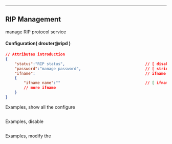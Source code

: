 
***
## RIP Management
manage RIP protocol service

#### Configuration( drouter@ripd )

```json
// Attributes introduction 
{
    "status":"RIP status",                                   // [ disable, enable ]
    "password":"manage password",                            // [ string ]
    "ifname":                                                // ifname list
    {
        "ifname name":""                                     // [ ifname ]:""
        // more ifname
    }
}
```
Examples, show all the configure
```shell

```  
Examples, disable 
```shell
```   
Examples, modify the 
```shell
```  
